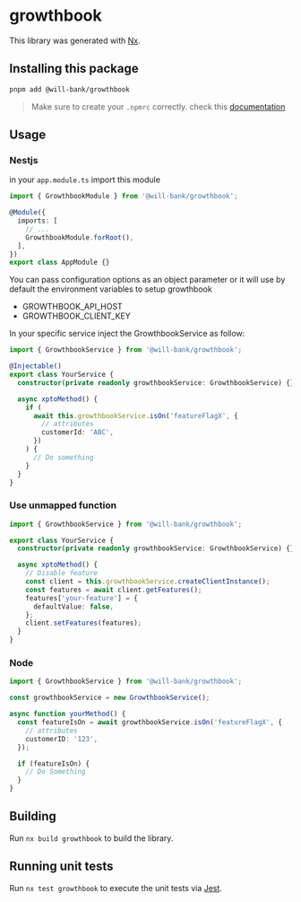 # growthbook

This library was generated with [Nx](https://nx.dev).

## Installing this package

```bash
pnpm add @will-bank/growthbook
```

> Make sure to create your `.npmrc` correctly. check this [documentation](../../docs/NPMRC.md)

## Usage

### Nestjs

in your `app.module.ts` import this module

```ts
import { GrowthbookModule } from '@will-bank/growthbook';

@Module({
  imports: [
    // ...
    GrowthbookModule.forRoot(),
  ],
})
export class AppModule {}
```

You can pass configuration options as an object parameter or it will use by default the environment variables to setup growthbook

- GROWTHBOOK_API_HOST
- GROWTHBOOK_CLIENT_KEY

In your specific service inject the GrowthbookService as follow:

```ts
import { GrowthbookService } from '@will-bank/growthbook';

@Injectable()
export class YourService {
  constructor(private readonly growthbookService: GrowthbookService) {}

  async xptoMethod() {
    if (
      await this.growthbookService.isOn('featureFlagX', {
        // attributes
        customerId: 'ABC',
      })
    ) {
      // Do something
    }
  }
}
```

### Use unmapped function

```ts
import { GrowthbookService } from '@will-bank/growthbook';

export class YourService {
  constructor(private readonly growthbookService: GrowthbookService) {}

  async xptoMethod() {
    // Disable feature
    const client = this.growthbookService.createClientInstance();
    const features = await client.getFeatures();
    features['your-feature'] = {
      defaultValue: false,
    };
    client.setFeatures(features);
  }
}
```

### Node

```ts
import { GrowthbookService } from '@will-bank/growthbook';

const growthbookService = new GrowthbookService();

async function yourMethod() {
  const featureIsOn = await growthbookService.isOn('featureFlagX', {
    // attributes
    customerID: '123',
  });

  if (featureIsOn) {
    // Do Something
  }
}
```

## Building

Run `nx build growthbook` to build the library.

## Running unit tests

Run `nx test growthbook` to execute the unit tests via [Jest](https://jestjs.io).
